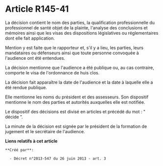 # Article R145-41

La décision contient le nom des parties, la qualification professionnelle du professionnel de santé objet de la plainte,
l'analyse des conclusions et mémoires ainsi que les visas des dispositions législatives ou réglementaires dont elle fait
application. 

Mention y est faite que le rapporteur et, s'il y a lieu, les parties, leurs mandataires ou défenseurs ainsi que toute
personne convoquée à l'audience ont été entendues. 

La décision mentionne que l'audience a été publique ou, au cas contraire, comporte le visa de l'ordonnance de huis clos. 

La décision fait apparaître la date de l'audience et la date à laquelle elle a été rendue publique. 

Elle mentionne les noms du président et des assesseurs. Son dispositif mentionne le nom des parties et autorités auxquelles
elle est notifiée. 

Le dispositif des décisions est divisé en articles et précédé du mot : " décide ”. 

La minute de la décision est signée par le président de la formation de jugement et le secrétaire de l'audience.

**Liens relatifs à cet article**

	**Créé par**:

	  - Décret n°2013-547 du 26 juin 2013 - art. 3
